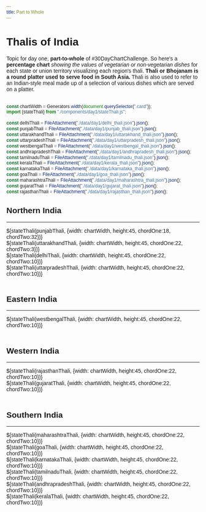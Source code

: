 ```yaml
---
title: Part to Whole
---
```


# Thalis of India

Topic for day one, **part-to-whole** of #30DayChartChallenge. So here's a **percentage chart** *showing the values of vegetarian or non-vegetarian dishes* for each state or union territory visualizing each region's thali. **Thali or Bhojanam is a round platter used to serve food in South Asia.** Thali is also used to refer to an Indian-style meal made up of a selection of various dishes which are served on a platter.
<br>
<br>

```js
const chartWidth = Generators.width(document.querySelector(".card"));
import {stateThali} from "./components/day1/stateThali.js";
```

```js
const delhiThali = FileAttachment("./data/day1/delhi_thali.json").json();
const punjabThali = FileAttachment("./data/day1/punjab_thali.json").json();
const uttarakhandThali = FileAttachment("./data/day1/uttarakhand_thali.json").json();
const uttarpradeshThali = FileAttachment("./data/day1/uttarpradesh_thali.json").json();
const westbengalThali = FileAttachment("./data/day1/westbengal_thali.json").json();
const andhrapradeshThali = FileAttachment("./data/day1/andhrapradesh_thali.json").json();
const tamilnaduThali = FileAttachment("./data/day1/tamilnadu_thali.json").json();
const keralaThali = FileAttachment("./data/day1/kerala_thali.json").json();
const karnatakaThali = FileAttachment("./data/day1/karnataka_thali.json").json();
const goaThali = FileAttachment("./data/day1/goa_thali.json").json();
const maharashtraThali = FileAttachment("./data/day1/maharashtra_thali.json").json();
const gujaratThali = FileAttachment("./data/day1/gujarat_thali.json").json();
const rajasthanThali = FileAttachment("./data/day1/rajasthan_thali.json").json();
```

## Northern India
---
<div class="grid grid-cols-2">
        <div class="card">${stateThali(punjabThali, {width: chartWidth, height:45, chordOne:18, chordTwo:32})}</div>
        <div class="card">${stateThali(uttarakhandThali, {width: chartWidth, height:45, chordOne:22, chordTwo:3})}</div>
        <div class="card">${stateThali(delhiThali, {width: chartWidth, height:45, chordOne:22, chordTwo:10})}</div>
        <div class="card">${stateThali(uttarpradeshThali, {width: chartWidth, height:45, chordOne:22, chordTwo:10})}</div>
</div>
<br>

## Eastern India
---
<div class="grid grid-cols-1">
    <div class="card">${stateThali(westbengalThali, {width: chartWidth, height:45, chordOne:22, chordTwo:10})}</div>  
</div>
<br>

## Western India
---
<div class="grid grid-cols-2">
    <div class="card">${stateThali(rajasthanThali, {width: chartWidth, height:45, chordOne:22, chordTwo:10})}</div>
    <div class="card">${stateThali(gujaratThali, {width: chartWidth, height:45, chordOne:22, chordTwo:10})}</div>
</div>
<br>

## Southern India
---
<div class="grid grid-cols-1">
    <div class="card">${stateThali(maharashtraThali, {width: chartWidth, height:45, chordOne:22, chordTwo:10})}</div>
</div>
<div class="grid grid-cols-2">
    <div class="card">${stateThali(goaThali, {width: chartWidth, height:45, chordOne:22, chordTwo:10})}</div>
    <div class="card">${stateThali(karnatakaThali, {width: chartWidth, height:45, chordOne:22, chordTwo:10})}</div>
</div>
<div class="grid grid-cols-2">
    <div class="card">${stateThali(tamilnaduThali, {width: chartWidth, height:45, chordOne:22, chordTwo:10})}</div>
    <div class="card">${stateThali(andhrapradeshThali, {width: chartWidth, height:45, chordOne:22, chordTwo:10})}</div>
    <div class="card">${stateThali(keralaThali, {width: chartWidth, height:45, chordOne:22, chordTwo:10})}</div>
</div>

<style>
    * {
        font-family: sans-serif;
    }

    .card h2 {
        font-weight: 550;
        color: #4b5563;
    }

    .card tspan {
        font-size: 11px;
        font-weight: bold;
    }
</style>
